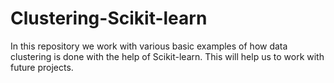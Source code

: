 # Clustering-Scikit-learn
In this repository we work with various basic examples of how data clustering is done with the help of Scikit-learn. This will help us to work with future projects.
